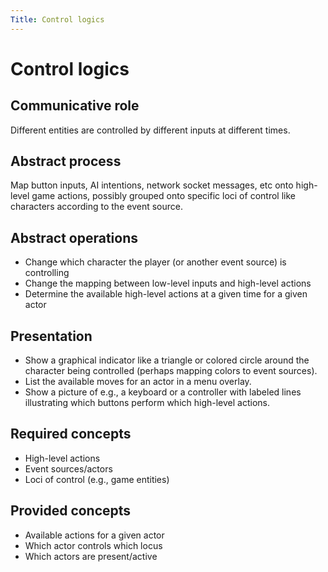 ```yaml
---
Title: Control logics 
---
```


# Control logics

## Communicative role

Different entities are controlled by different inputs at different times.

## Abstract process

Map button inputs, AI intentions, network socket messages, etc onto high-level game actions, possibly grouped onto specific loci of control like characters according to the event source.

## Abstract operations

* Change which character the player (or another event source) is controlling
* Change the mapping between low-level inputs and high-level actions
* Determine the available high-level actions at a given time for a given actor

## Presentation

* Show a graphical indicator like a triangle or colored circle around the character being controlled (perhaps mapping colors to event sources).
* List the available moves for an actor in a menu overlay.
* Show a picture of e.g., a keyboard or a controller with labeled lines illustrating which buttons perform which high-level actions.

## Required concepts

* High-level actions
* Event sources/actors
* Loci of control (e.g., game entities)

## Provided concepts

* Available actions for a given actor
* Which actor controls which locus
* Which actors are present/active
